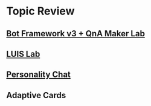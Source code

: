 # Topic Review
## [Bot Framework v3 + QnA Maker Lab](https://github.com/jCho23/BotWorkshop)
## [LUIS Lab](https://github.com/Azure/LearnAI-Bootcamp/blob/master/lab01.5-luis/1_LUIS.md)
## [Personality Chat](https://github.com/Microsoft/BotBuilder-PersonalityChat)
## Adaptive Cards 
